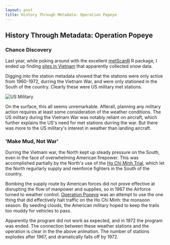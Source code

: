 ```yaml
---
layout: post
title: History Through Metadata: Operation Popeye
---
```

## History Through Metadata: Operation Popeye

### Chance Discovery
Last year, while poking around with the excellent [metScanR](https://jaroberti.github.io/metScanR/) R package, I ended up finding [sites in Vietnam](https://rhlee12.github.io/documents/vietnam.html) that apparently collected snow data.

Digging into the station metadata showed that the stations were only active from 1960-1972, durring the Vietnam War, and were only stationed in the South of the country. Clearly these were US military met stations.

![US Military ](https://raw.githubusercontent.com/rhlee12/rhlee12.github.io/master/images/Vietnam_loop.gif)

On the surface, this all seems unremarkable. Afterall, planning any military action requires at least some consideration of the weather conditions. The US military during the Vietnam War was notably reliant on aircraft, which further explains the US's need for met stations durring the war. But there was more to the US military's interest in weather than landing aircraft.

### 'Make Mud, Not War'

Durring the Vietnam war, the North kept up steady pressure on the South, even in the face of overwhelming American firepower. This was accomplished partially by the North's use of the [Ho Chi Minh Trial](https://en.wikipedia.org/wiki/Ho_Chi_Minh_trail), which let the North regurlarly supply and reenforce fighters in the South of the country. 

Bombing the supply route by American forces did not prove effective at disrupting the flow of manpower and supplies, so in 1967 the Airforce turned to weather control. [Operation Popeye](https://en.wikipedia.org/wiki/Operation_Popeye) was an attempt to use the one thing that did effectively halt traffic on the Ho Chi Minh: the monsoon season. By seeding clouds, the American military hoped to keep the trails too muddy for vehicles to pass.

Apparently the program did not work as expected, and in 1972 the program was ended. The connection between these weather stations and the operation is clear in the the above animation. The number of stations explodes after 1967, and dramatically falls off by 1972.




